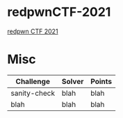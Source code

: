 # redpwnCTF-2021
[redpwn CTF 2021](https://ctftime.org/event/1327)

# Misc
| Challenge | Solver | Points |
| --- | --- | --- |
| sanity-check | blah | blah |
|  blah | blah | blah |
